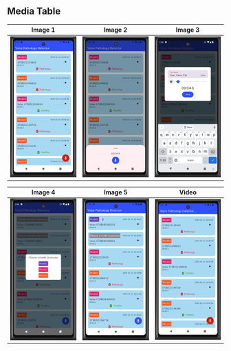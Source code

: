 ## Media Table

| Image 1 | Image 2 | Image 3 |
|---------|---------|---------|
| ![Image 1](project/ScreenShotsAndRecordings/Screenshot%20from%202025-01-31%2019-44-55.png) | ![Image 2](project/ScreenShotsAndRecordings/Screenshot%20from%202025-01-31%2019-45-09.png) | ![Image 3](project/ScreenShotsAndRecordings/Screenshot%20from%202025-01-31%2019-45-45.png) |

| Image 4 | Image 5 | Video |
|---------|---------|-------|
| ![Image 4](project/ScreenShotsAndRecordings/Screenshot%20from%202025-01-31%2019-46-13.png) | ![Image 5](project/ScreenShotsAndRecordings/Screenshot%20from%202025-01-31%2019-46-20.png) | [![Video Thumbnail](project/ScreenShotsAndRecordings/Screenshot%20from%202025-01-31%2019-44-55.png)](project/ScreenShotsAndRecordings/Screen_recording_20250131_194741.webm) |
